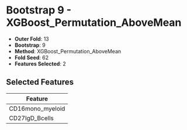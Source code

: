 # Bootstrap 9 - XGBoost_Permutation_AboveMean

- **Outer Fold**: 13
- **Bootstrap**: 9
- **Method**: XGBoost_Permutation_AboveMean
- **Fold Seed**: 62
- **Features Selected**: 2

## Selected Features

| Feature |
|---------|
| CD16mono_myeloid |
| CD27IgD_Bcells |
